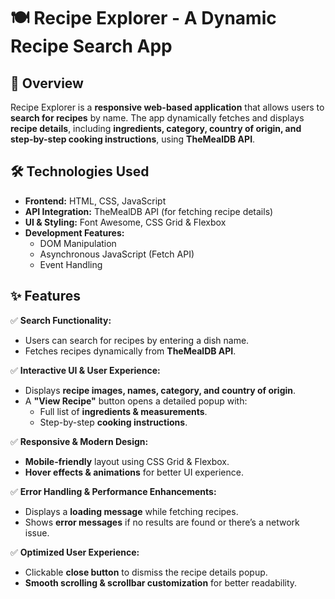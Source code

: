 # 🍽️ Recipe Explorer - A Dynamic Recipe Search App

## 🚀 Overview  
Recipe Explorer is a **responsive web-based application** that allows users to **search for recipes** by name. The app dynamically fetches and displays **recipe details**, including **ingredients, category, country of origin, and step-by-step cooking instructions**, using **TheMealDB API**.

## 🛠️ Technologies Used  
- **Frontend:** HTML, CSS, JavaScript  
- **API Integration:** TheMealDB API (for fetching recipe details)  
- **UI & Styling:** Font Awesome, CSS Grid & Flexbox  
- **Development Features:**  
  - DOM Manipulation  
  - Asynchronous JavaScript (Fetch API)  
  - Event Handling  

## ✨ Features  
✅ **Search Functionality:**  
   - Users can search for recipes by entering a dish name.  
   - Fetches recipes dynamically from **TheMealDB API**.  

✅ **Interactive UI & User Experience:**  
   - Displays **recipe images, names, category, and country of origin**.  
   - A **"View Recipe"** button opens a detailed popup with:  
     - Full list of **ingredients & measurements**.  
     - Step-by-step **cooking instructions**.  

✅ **Responsive & Modern Design:**  
   - **Mobile-friendly** layout using CSS Grid & Flexbox.  
   - **Hover effects & animations** for better UI experience.  

✅ **Error Handling & Performance Enhancements:**  
   - Displays a **loading message** while fetching recipes.  
   - Shows **error messages** if no results are found or there’s a network issue.  

✅ **Optimized User Experience:**  
   - Clickable **close button** to dismiss the recipe details popup.  
   - **Smooth scrolling & scrollbar customization** for better readability.  
